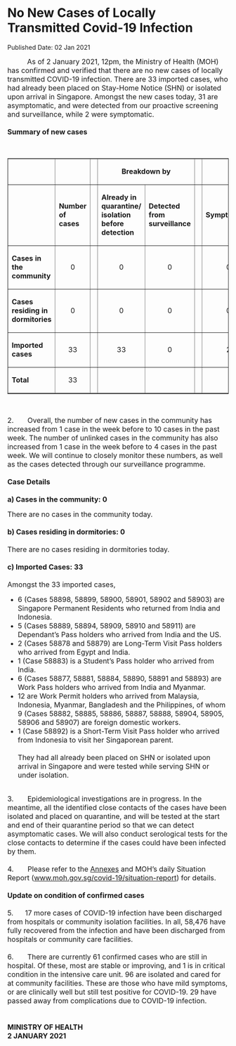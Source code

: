 <html>
    <meta http-equiv="Content-Type" content="text/html; charset=utf-8"/>
    <meta charset="utf-8"/>
    <title>No New Cases of Locally Transmitted Covid-19 Infection </title>
    <body><h1>No New Cases of Locally Transmitted Covid-19 Infection </h1>
    <p>Published Date: 02 Jan 2021</p> <p><span style="font-size: 16px;">&nbsp; &nbsp; &nbsp; &nbsp; &nbsp; As of 2 January 2021, 12pm, the Ministry of Health (MOH) has confirmed and verified that there are no new cases of locally transmitted COVID-19 infection. There are 33 imported cases, who had already been placed on Stay-Home Notice (SHN) or isolated upon arrival in Singapore. Amongst the new cases today, 31 are asymptomatic, and were detected from our proactive screening and surveillance, while 2 were symptomatic.<br><br><strong>Summary of new cases</strong></span></p><p><span style="font-size: 16px;"><br></span></p><table border="1" cellspacing="0" cellpadding="0" width="605"><tbody><tr><td width="129"><p align="right"><span style="font-size: 16px;"><br></span></p></td><td width="60"><p><span style="font-size: 16px;"><br></span></p></td><td width="16" valign="top"><p><span style="font-size: 16px;"><br></span></p></td><td width="192" colspan="2"><p align="center"><span style="font-size: 16px;"><strong>Breakdown by</strong></span></p></td><td width="16" valign="top"><p><span style="font-size: 16px;"><br></span></p></td><td width="192" colspan="2"><p align="center"><span style="font-size: 16px;"><strong>Breakdown by</strong></span></p></td></tr><tr><td width="129"><p align="right"><span style="font-size: 16px;"><br></span></p></td><td width="60"><p><span style="font-size: 16px;"><strong>Number of cases</strong></span></p></td><td width="16" valign="top"><p><span style="font-size: 16px;"><br></span></p></td><td width="96"><p><span style="font-size: 16px;"><strong>Already in quarantine/ isolation before detection</strong></span></p></td><td width="96"><p><span style="font-size: 16px;"><strong>Detected from surveillance</strong></span></p></td><td width="16" valign="top"><p><span style="font-size: 16px;"><br></span></p></td><td width="96"><p><span style="font-size: 16px;"><strong>Symptomatic</strong></span></p></td><td width="96"><p><span style="font-size: 16px;"><strong>Asymptomatic</strong></span></p></td></tr><tr><td width="129"><p><span style="font-size: 16px;"><strong>Cases in the community</strong></span></p></td><td width="60"><p align="center"><span style="font-size: 16px;">0</span></p></td><td width="16" valign="top"><p align="center"><span style="font-size: 16px;"><br></span></p></td><td width="96"><p align="center"><span style="font-size: 16px;">0</span></p></td><td width="96"><p align="center"><span style="font-size: 16px;">0</span></p></td><td width="16" valign="top"><p align="center"><span style="font-size: 16px;"><br></span></p></td><td width="96"><p align="center"><span style="font-size: 16px;">0</span></p></td><td width="96"><p align="center"><span style="font-size: 16px;">0</span></p></td></tr><tr><td width="129"><p><span style="font-size: 16px;"><strong>Cases residing in dormitories</strong></span></p></td><td width="60"><p align="center"><span style="font-size: 16px;">0</span></p></td><td width="16" valign="top"><p align="center"><span style="font-size: 16px;"><br></span></p></td><td width="96"><p align="center"><span style="font-size: 16px;">0</span></p></td><td width="96"><p align="center"><span style="font-size: 16px;">0</span></p></td><td width="16" valign="top"><p align="center"><span style="font-size: 16px;"><br></span></p></td><td width="96"><p align="center"><span style="font-size: 16px;">0</span></p></td><td width="96"><p align="center"><span style="font-size: 16px;">0</span></p></td></tr><tr><td width="129"><p><span style="font-size: 16px;"><strong>Imported cases</strong></span></p></td><td width="60"><p align="center"><span style="font-size: 16px;">33</span></p></td><td width="16" valign="top"><p align="center"><span style="font-size: 16px;"><br></span></p></td><td width="96"><p align="center"><span style="font-size: 16px;">33</span></p></td><td width="96"><p align="center"><span style="font-size: 16px;">0</span></p></td><td width="16" valign="top"><p align="center"><span style="font-size: 16px;"><br></span></p></td><td width="96"><p align="center"><span style="font-size: 16px;">2</span></p></td><td width="96"><p align="center"><span style="font-size: 16px;">31</span></p></td></tr><tr><td width="129"><p><span style="font-size: 16px;"><strong>Total</strong></span></p></td><td width="60"><p align="center"><span style="font-size: 16px;">33</span></p></td><td width="16" valign="top"><p align="center"><span style="font-size: 16px;"><br></span></p></td><td width="96"><p align="center"><span style="font-size: 16px;"><br></span></p></td><td width="96"><p align="center"><span style="font-size: 16px;"><br></span></p></td><td width="16" valign="top"><p align="center"><span style="font-size: 16px;"><br></span></p></td><td width="96"><p align="center"><span style="font-size: 16px;"><br></span></p></td><td width="96"><p align="center"><span style="font-size: 16px;"><br></span></p></td></tr></tbody></table><p><span style="font-size: 16px;"><br></span></p><p><span style="font-size: 16px;">2.&nbsp; &nbsp; &nbsp; &nbsp;Overall, the number of new cases in the community has increased from 1 case in the week before to 10 cases in the past week. The number of unlinked cases in the community has also increased from 1 case in the week before to 4 cases in the past week.&nbsp;We will continue to closely monitor these numbers, as well as the cases detected through our surveillance programme.<br><br><strong>Case Details<br><br></strong><strong>a) Cases in the community: 0</strong></span></p><p><span style="font-size: 16px;">There are no cases in the community today.<br><strong><br>b) Cases residing in dormitories: 0</strong><br><br>There are no cases residing in dormitories today.<br><br><strong>c) Imported Cases: 33<br><br></strong>Amongst the 33 imported cases,<br></span></p><ul><li><span style="font-size: 16px;">6 (Cases 58898, 58899, 58900, 58901, 58902 and 58903) are Singapore Permanent Residents who returned from India and Indonesia.</span></li><li><span style="font-size: 16px;">5 (Cases 58889, 58894, 58909, 58910 and 58911) are Dependant’s Pass holders who arrived from India and the US.</span></li><li><span style="font-size: 16px;">2 (Cases 58878 and 58879) are Long-Term Visit Pass holders who arrived from Egypt and India.</span></li><li><span style="font-size: 16px;">1 (Case 58883) is a Student’s Pass holder who arrived from India.</span></li><li><span style="font-size: 16px;">6 (Cases 58877, 58881, 58884, 58890, 58891 and 58893) are Work Pass holders who arrived from India and Myanmar.</span></li><li><span style="font-size: 16px;">12 are Work Permit holders who arrived from Malaysia, Indonesia, Myanmar, Bangladesh and the Philippines, of whom 9 (Cases 58882, 58885, 58886, 58887, 58888, 58904, 58905, 58906 and 58907) are foreign domestic workers.</span></li><li><span style="font-size: 16px;">1 (Case 58892) is a Short-Term Visit Pass holder who arrived from Indonesia to visit her Singaporean parent.<br><br>They had all already been placed on SHN or isolated upon arrival in Singapore and were tested while serving SHN or under isolation.</span></li></ul><p><span style="font-size: 16px;"><br>3.&nbsp; &nbsp; &nbsp; &nbsp;Epidemiological investigations are in progress. In the meantime, all the identified close contacts of the cases have been isolated and placed on quarantine, and will be tested at the start and end of their quarantine period so that we can detect asymptomatic cases. We will also conduct serological tests for the close contacts to determine if the cases could have been infected by them.<br><br>4.&nbsp; &nbsp; &nbsp; &nbsp;Please refer to the&nbsp;<a href="/docs/librariesprovider5/pressroom/press-releases/annexesc66eb37b65ba4af0b0c7e3b964062536.pdf?sfvrsn=60efd5_0" title="Annexes">Annexes</a>&nbsp;and MOH’s daily Situation Report (<a href="http://www.moh.gov.sg/covid-19/situation-report">www.moh.gov.sg/covid-19/situation-report</a>) for details.<br><br><strong>Update on condition of confirmed cases<br><br></strong>5.<strong>&nbsp; &nbsp; &nbsp; &nbsp;</strong>17 more cases of COVID-19 infection have been discharged from hospitals or community isolation facilities. In all, 58,476 have fully recovered from the infection and have been discharged from hospitals or community care facilities.<br><br>6.&nbsp; &nbsp; &nbsp; &nbsp;There are currently 61 confirmed cases who are still in hospital. Of these, most are stable or improving, and 1 is in critical condition in the intensive care unit. 96 are isolated and cared for at community facilities. These are those who have mild symptoms, or are clinically well but still test positive for COVID-19. 29 have passed away from complications due to COVID-19 infection.<br><br><strong><br>MINISTRY OF HEALTH<br></strong><strong>2 JANUARY 2021</strong></span></p></body>
</html>